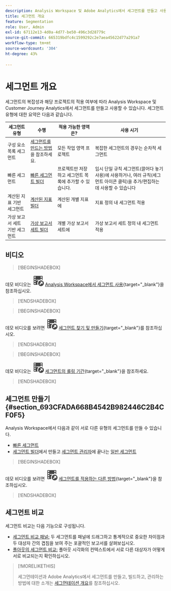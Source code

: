 ```yaml
---
description: Analysis Workspace 및 Adobe Analytics에서 세그먼트를 만들고 사용하는 방법에 대해 알아봅니다.
title: 세그먼트 개요
feature: Segmentation
role: User, Admin
exl-id: 67112e13-4d0a-4d77-be50-496c3d28779c
source-git-commit: 665319bdfc4c1599292c2e7aea45622d77a291a7
workflow-type: tm+mt
source-wordcount: '304'
ht-degree: 43%

---
```



# 세그먼트 개요

세그먼트의 복잡성과 해당 프로젝트의 적용 여부에 따라 Analysis Workspace 및 Customer Journey Analytics에서 세그먼트를 만들고 사용할 수 있습니다. 세그먼트 유형에 대한 요약은 다음과 같습니다.

| 세그먼트 유형 | 수행 | 적용 가능한 영역은? | 사용 시기 |
| --- | --- | --- | --- |
| 구성 요소 목록 세그먼트 | [세그먼트를 만드는 방법](/help/components/segmentation/segmentation-workflow/seg-create.md)을 참조하세요. | 모든 작업 영역 프로젝트 | 복잡한 세그먼트의 경우는 순차적 세그먼트 |
| 빠른 세그먼트 | [빠른 세그먼트 빌더](/help/analyze/analysis-workspace/components/segments/quick-segments.md) | 프로젝트만 저장하고 세그먼트 목록에 추가할 수 있습니다. | 임시 단일 규칙 세그먼트(끌어다 놓기 사용)에 사용하거나, 여러 규칙(세그먼트 아이콘 클릭)을 추가/편집하는 데 사용할 수 있습니다 |
| 계산된 지표 기반 세그먼트 | [계산된 지표 빌더](/help/components/calculated-metrics/workflow/c-build-metrics/metrics-with-segments.md) | 계산된 개별 지표에 | 지표 정의 내 세그먼트 적용 |
| 가상 보고서 세트 기반 세그먼트 | [가상 보고서 세트 빌더](/help/components/vrs/c-workflow-vrs/vrs-create.md) | 개별 가상 보고서 세트에 | 가상 보고서 세트 정의 내 세그먼트 적용 |

## 비디오

>[!BEGINSHADEBOX]

데모 비디오는 ![VideoCheckedOut](/help/assets/icons/VideoCheckedOut.svg) [Analysis Workspace에서 세그먼트 사용](https://video.tv.adobe.com/v/31083?quality=12&learn=on&captions=kor){target="_blank"}을 참조하십시오.

>[!ENDSHADEBOX]


>[!BEGINSHADEBOX]

데모 비디오를 보려면 ![VideoCheckedOut](/help/assets/icons/VideoCheckedOut.svg) [세그먼트 찾기 및 만들기](https://video.tv.adobe.com/v/3415645?quality=12&learn=on&captions=kor){target="_blank"}를 참조하십시오.

>[!ENDSHADEBOX]


>[!BEGINSHADEBOX]

데모 비디오는 ![VideoCheckedOut](/help/assets/icons/VideoCheckedOut.svg) [세그먼트의 롤링 기간](https://video.tv.adobe.com/v/25403?quality=12&learn=on){target="_blank"}을 참조하세요.

>[!ENDSHADEBOX]


## 세그먼트 만들기 {#section_693CFADA668B4542B982446C2B4CF0F5}

Analysis Workspace에서 다음과 같이 서로 다른 유형의 세그먼트를 만들 수 있습니다.

* [빠른 세그먼트](/help/analyze/analysis-workspace/components/segments/quick-segments.md)
* [세그먼트 빌더](/help/components/segmentation/segmentation-workflow/seg-create.md)에서 만들고 [세그먼트 관리자](/help/components/segmentation/segmentation-workflow/seg-build.md)에 끝나는 [일반 세그먼트](/help/components/segmentation/segmentation-workflow/seg-manage.md)


>[!BEGINSHADEBOX]

데모 비디오를 보려면 ![VideoCheckedOut](/help/assets/icons/VideoCheckedOut.svg) [세그먼트를 적용하는 다른 방법](https://video.tv.adobe.com/v/33284?quality=12&learn=on&captions=kor){target="_blank"}을 참조하십시오.

>[!ENDSHADEBOX]


## 세그먼트 비교

세그먼트 비교는 다음 기능으로 구성됩니다.

* [세그먼트 비교 패널:](/help/analyze/analysis-workspace/c-panels/c-segment-comparison/segment-comparison.md) 두 세그먼트를 패널에 드래그하고 통계적으로 중요한 차이점과 두 대상자 간의 겹침을 보여 주는 포괄적인 보고서를 살펴보십시오.
* [폴아웃의 세그먼트 비교:](/help/analyze/analysis-workspace/visualizations/fallout/compare-segments-fallout.md) 폴아웃 시각화의 컨텍스트에서 서로 다른 대상자가 어떻게 서로 비교되는지 확인하십시오.




>[!MORELIKETHIS]
>
>세그먼테이션과 Adobe Analytics에서 세그먼트를 만들고, 빌드하고, 관리하는 방법에 대한 소개는 [세그먼테이션 개요](/help/components/segmentation/seg-overview.md)를 참조하십시오.
